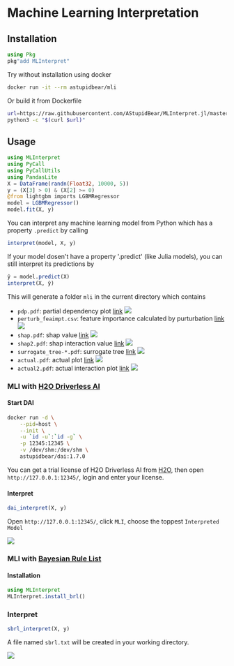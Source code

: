 # Machine Learning Interpretation

## Installation

```julia
using Pkg
pkg"add MLInterpret"
```

Try without installation using docker

```bash
docker run -it --rm astupidbear/mli
```

Or build it from Dockerfile

```bash
url=https://raw.githubusercontent.com/AStupidBear/MLInterpret.jl/master/Dockerfile.py
python3 -c "$(curl $url)"
```

## Usage

```julia
using MLInterpret
using PyCall
using PyCallUtils
using PandasLite
X = DataFrame(randn(Float32, 10000, 5))
y = (X[3] > 0) & (X[2] >= 0)
@from lightgbm imports LGBMRegressor
model = LGBMRegressor()
model.fit(X, y)
```

You can interpret any machine learning model from Python which has a property `.predict` by calling

```julia
interpret(model, X, y)
```

If your model dosen't have a property '.predict' (like Julia models), you can still interpret its predictions by

```julia
ŷ = model.predict(X)
interpret(X, ŷ)
```

This will generate a folder `mli` in the current directory which contains

- `pdp.pdf`: partial dependency plot [link](https://oracle.github.io/Skater/reference/interpretation.html#partial-dependence) ![](screenshots/pdp.png)
- `perturb_feaimpt.csv`: feature importance calculated by purturbation [link](https://oracle.github.io/Skater/reference/interpretation.html#feature-importance) ![](screenshots/perturb_featimpt.png)
- `shap.pdf`: shap value [link](https://github.com/slundberg/shap) ![](screenshots/shap.png)
- `shap2.pdf`: shap interaction value [link](https://github.com/slundberg/shap) ![](screenshots/shap2.png)
- `surrogate_tree-*.pdf`: surrogate tree [link](https://oracle.github.io/Skater/reference/interpretation.html#skater.core.global_interpretation.tree_surrogate.TreeSurrogate) 
![](screenshots/surrogate_tree.png)
- `actual.pdf`: actual plot [link](https://pdpbox.readthedocs.io/en/latest/actual_plot.html) ![](screenshots/actual.png)
- `actual2.pdf`: actual interaction plot [link](https://pdpbox.readthedocs.io/en/latest/actual_plot_interact.html) ![](screenshots/actual2.png)

### MLI with [H2O Driverless AI](https://www.h2o.ai/products/h2o-driverless-ai/)

#### Start DAI

```bash
docker run -d \
    --pid=host \
    --init \
    -u `id -u`:`id -g` \
    -p 12345:12345 \
    -v /dev/shm:/dev/shm \
    astupidbear/dai:1.7.0
```

You can get a trial license of H2O Driverless AI from [H2O](https://www.h2o.ai/try-driverless-ai/), then open `http://127.0.0.1:12345/`, login and enter your license.

#### Interpret

```julia
dai_interpret(X, y)
```

Open `http://127.0.0.1:12345/`, click `MLI`, choose the toppest `Interpreted Model`

![](screenshots/dai.png)

### MLI with [Bayesian Rule List](https://oracle.github.io/Skater/reference/interpretation.html#skater.core.global_interpretation.interpretable_models.bigdatabrlc.BigDataBRLC)

#### Installation

```julia
using MLInterpret
MLInterpret.install_brl()
```

### Interpret

```julia
sbrl_interpret(X, y)
```

A file named `sbrl.txt` will be created in your working directory.

![](screenshots/sbrl.png)